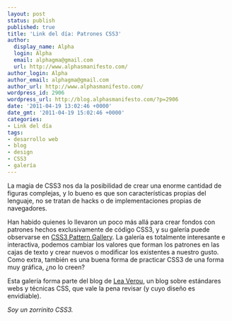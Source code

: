 ```yaml
---
layout: post
status: publish
published: true
title: 'Link del día: Patrones CSS3'
author:
  display_name: Alpha
  login: Alpha
  email: alphagma@gmail.com
  url: http://www.alphasmanifesto.com/
author_login: Alpha
author_email: alphagma@gmail.com
author_url: http://www.alphasmanifesto.com/
wordpress_id: 2906
wordpress_url: http://blog.alphasmanifesto.com/?p=2906
date: '2011-04-19 13:02:46 +0000'
date_gmt: '2011-04-19 15:02:46 +0000'
categories:
- Link del día
tags:
- desarrollo web
- blog
- design
- CSS3
- galería
---
```


La magia de CSS3 nos da la posibilidad de crear una enorme cantidad de figuras complejas, y lo bueno es que son características propias del lenguaje, no se tratan de hacks o de implementaciones propias de navegadores.

Han habido quienes lo llevaron un poco más allá para crear fondos con patrones hechos exclusivamente de código CSS3, y su galería puede observarse en [CSS3 Pattern Gallery](http://leaverou.me/css3patterns/). La galería es totalmente interesante e interactiva, podemos cambiar los valores que forman los patrones en las cajas de texto y crear nuevos o modificar los existentes a nuestro gusto. Como extra, también es una buena forma de practicar CSS3 de una forma muy gráfica,  ¿no lo creen?

Esta galería forma parte del blog de [Lea Verou](http://leaverou.me/), un blog sobre estándares webs y técnicas CSS, que vale la pena revisar (y cuyo diseño es envidiable).

_Soy un zorrinito CSS3._
